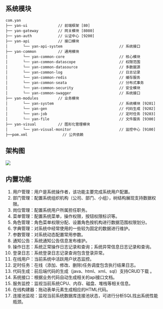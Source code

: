 ## 系统模块

~~~
com.yan     
├── yan-ui              // 前端框架 [80]
├── yan-gateway         // 网关模块 [8080]
├── yan-auth            // 认证中心 [9200]
├── yan-api             // 接口模块
│       └── yan-api-system                          // 系统接口
├── yan-common          // 通用模块
│       └── yan-common-core                         // 核心模块
│       └── yan-common-datascope                    // 权限范围
│       └── yan-common-datasource                   // 多数据源
│       └── yan-common-log                          // 日志记录
│       └── yan-common-redis                        // 缓存服务
│       └── yan-common-seata                        // 分布式事务
│       └── yan-common-security                     // 安全模块
│       └── yan-common-swagger                      // 系统接口
├── yan-modules         // 业务模块
│       └── yan-system                              // 系统模块 [9201]
│       └── yan-gen                                 // 代码生成 [9202]
│       └── yan-job                                 // 定时任务 [9203]
│       └── yan-file                                // 文件服务 [9300]
├── yan-visual          // 图形化管理模块
│       └── yan-visual-monitor                      // 监控中心 [9100]
├──pom.xml                // 公共依赖
~~~

## 架构图

<img src="https://oscimg.oschina.net/oscnet/up-82e9722ecb846786405a904bafcf19f73f3.png"/>

## 内置功能

1.  用户管理：用户是系统操作者，该功能主要完成系统用户配置。
2.  部门管理：配置系统组织机构（公司、部门、小组），树结构展现支持数据权限。
3.  岗位管理：配置系统用户所属担任职务。
4.  菜单管理：配置系统菜单，操作权限，按钮权限标识等。
5.  角色管理：角色菜单权限分配、设置角色按机构进行数据范围权限划分。
6.  字典管理：对系统中经常使用的一些较为固定的数据进行维护。
7.  参数管理：对系统动态配置常用参数。
8.  通知公告：系统通知公告信息发布维护。
9.  操作日志：系统正常操作日志记录和查询；系统异常信息日志记录和查询。
10. 登录日志：系统登录日志记录查询包含登录异常。
11. 在线用户：当前系统中活跃用户状态监控。
12. 定时任务：在线（添加、修改、删除)任务调度包含执行结果日志。
13. 代码生成：前后端代码的生成（java、html、xml、sql）支持CRUD下载 。
14. 系统接口：根据业务代码自动生成相关的api接口文档。
15. 服务监控：监视当前系统CPU、内存、磁盘、堆栈等相关信息。
16. 在线构建器：拖动表单元素生成相应的HTML代码。
17. 连接池监视：监视当前系统数据库连接池状态，可进行分析SQL找出系统性能瓶颈。

